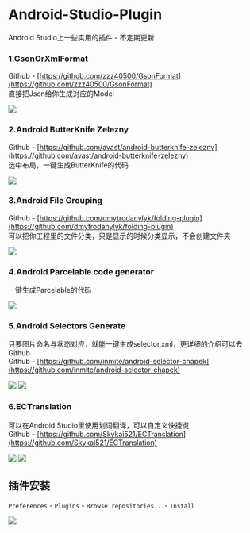 # Android-Studio-Plugin
Android Studio上一些实用的插件 - 不定期更新

### __1.GsonOrXmlFormat__
Github - [https://github.com/zzz40500/GsonFormat](https://github.com/zzz40500/GsonFormat)  
直接把Json给你生成对应的Model  

![](Screenshots/gson_format.gif)

### __2.Android ButterKnife Zelezny__
Github - [https://github.com/avast/android-butterknife-zelezny](https://github.com/avast/android-butterknife-zelezny)  
选中布局，一键生成ButterKnife的代码  

![](Screenshots/butterknife.gif)

### __3.Android File Grouping__
Github - [https://github.com/dmytrodanylyk/folding-plugin](https://github.com/dmytrodanylyk/folding-plugin)  
可以把你工程里的文件分类，只是显示的时候分类显示，不会创建文件夹  

![](Screenshots/file_group.gif)

### __4.Android Parcelable code generator__
一键生成Parcelable的代码  

![](Screenshots/parcelable.gif)

### __5.Android Selectors Generate__
只要图片命名与状态对应，就能一键生成selector.xml，更详细的介绍可以去Github  
Github - [https://github.com/inmite/android-selector-chapek](https://github.com/inmite/android-selector-chapek)  

![](Screenshots/selector.png)
![](Screenshots/selector_2.png)

### __6.ECTranslation__
可以在Android Studio里使用划词翻译，可以自定义快捷键  
Github - [https://github.com/Skykai521/ECTranslation](https://github.com/Skykai521/ECTranslation)  

![](Screenshots/ectranslation_2.gif)
![](Screenshots/ectranslation_1.png)


## __插件安装__
`Preferences` - `Plugins` - `Browse repositories...`- `Install`  

![](Screenshots/install.jpg)
